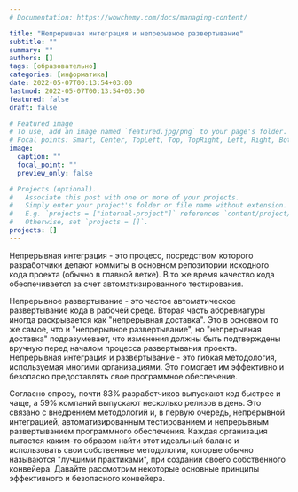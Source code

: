 ```yaml
---
# Documentation: https://wowchemy.com/docs/managing-content/

title: "Непрерывная интеграция и непрерывное развертывание"
subtitle: ""
summary: ""
authors: []
tags: [образовательно]
categories: [информатика]
date: 2022-05-07T00:13:54+03:00
lastmod: 2022-05-07T00:13:54+03:00
featured: false
draft: false

# Featured image
# To use, add an image named `featured.jpg/png` to your page's folder.
# Focal points: Smart, Center, TopLeft, Top, TopRight, Left, Right, BottomLeft, Bottom, BottomRight.
image:
  caption: ""
  focal_point: ""
  preview_only: false

# Projects (optional).
#   Associate this post with one or more of your projects.
#   Simply enter your project's folder or file name without extension.
#   E.g. `projects = ["internal-project"]` references `content/project/deep-learning/index.md`.
#   Otherwise, set `projects = []`.
projects: []
---
```



Непрерывная интеграция - это процесс, посредством которого разработчики делают коммиты в основном репозитории исходного кода проекта (обычно в главной ветке). В то же время качество кода обеспечивается за счет автоматизированного тестирования.

Непрерывное развертывание - это частое автоматическое развертывание кода в рабочей среде. Вторая часть аббревиатуры иногда раскрывается как "непрерывная доставка". Это в основном то же самое, что и "непрерывное развертывание", но "непрерывная доставка" подразумевает, что изменения должны быть подтверждены вручную перед началом процесса развертывания проекта.
Непрерывная интеграция и развертывание - это гибкая методология, используемая многими организациями. Это помогает им эффективно и безопасно предоставлять свое программное обеспечение.

Согласно опросу, почти 83% разработчиков выпускают код быстрее и чаще, а 59% компаний выпускают несколько релизов в день. Это связано с внедрением методологий и, в первую очередь, непрерывной интеграцией, автоматизированным тестированием и непрерывным развертыванием программного обеспечения.
Каждая организация пытается каким-то образом найти этот идеальный баланс и использовать свои собственные методологии, которые обычно называются "лучшими практиками", при создании своего собственного конвейера. Давайте рассмотрим некоторые основные принципы эффективного и безопасного конвейера.
